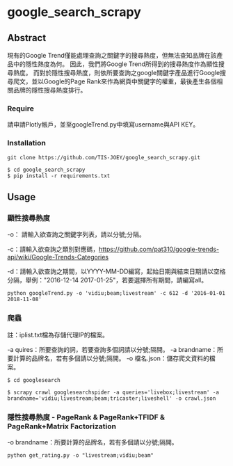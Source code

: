 # google_search_scrapy
## Abstract
現有的Google Trend僅能處理查詢之關鍵字的搜尋熱度，但無法查知品牌在該產品中的隱性熱度為何。
因此，我們將Google Trend所得到的搜尋熱度作為顯性搜尋熱度。
而對於隱性搜尋熱度，則依所要查詢之google關鍵字產品進行Google搜尋爬文，並以Google的Page Rank來作為網頁中關鍵字的權重，最後產生各個相關品牌的隱性搜尋熱度排行。

### Require
請申請Plotly帳戶，並至googleTrend.py中填寫username與API KEY。


### Installation
```
git clone https://github.com/TIS-JOEY/google_search_scrapy.git
```
```
$ cd google_search_scrapy
$ pip install -r requirements.txt
```

## Usage

### 顯性搜尋熱度

-o： 請輸入欲查詢之關鍵字列表，請以分號;分隔。

-c：請輸入欲查詢之類別對應碼，https://github.com/pat310/google-trends-api/wiki/Google-Trends-Categories

-d：請輸入欲查詢之期間，以YYYY-MM-DD編寫，起始日期與結束日期請以空格分隔，舉例："2016-12-14 2017-01-25"，若要選擇所有期間，請編寫all。


```
python googleTrend.py -o 'vidiu;beam;livestream' -c 612 -d '2016-01-01 2018-11-08'
```

### 爬蟲
註：iplist.txt檔為存儲代理IP的檔案。

-a quires：所要查詢的詞，若要查詢多個詞請以分號;隔開。
-a brandname：所要計算的品牌名，若有多個請以分號;隔開。
-o 檔名.json：儲存爬文資料的檔案。
```
$ cd googlesearch

$ scrapy crawl googlesearchspider -a queries='livebox;livestream' -a brandname='vidiu;livestream;beam;tricaster;liveshell' -o crawl.json
```

### 隱性搜尋熱度 - PageRank & PageRank+TFIDF & PageRank+Matrix Factorization

-o brandname：所要計算的品牌名，若有多個請以分號;隔開。
```
python get_rating.py -o "livestream;vidiu;beam"
```


